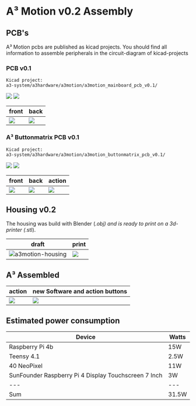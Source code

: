 # A³ Motion v0.2 Assembly
## PCB's
A³ Motion pcbs are published as kicad projects. You should find all information to assemble peripherals in the circuit-diagram of kicad-projects

### PCB v0.1
```
Kicad project:
a3-system/a3hardware/a3motion/a3motion_mainboard_pcb_v0.1/
```
![](pics_assembly/v01/a3motion-schematic.jpg)
![](pics_assembly/v01/a3motion-pcb-design.jpg)

front | back
---|---
![](pics_assembly/v01/a3motion-pcb-v01-front.jpg) | ![](pics_assembly/v01/a3motion-pcb-v01-back.jpg)

### A³ Buttonmatrix PCB v0.1
```
Kicad project:
a3-system/a3hardware/a3motion/a3motion_buttonmatrix_pcb_v0.1/
```

![](pics_assembly/v01/a3motion-buttons-schematic.jpg)
![](pics_assembly/v01/a3motion-buttons-pcb-design.jpg)

front | back | action
---|---|---
![](pics_assembly/v01/a3motion-button-matrix-pcb-front.jpg) | ![](pics_assembly/v01/a3motion-button-matrix-pcb-back.jpg) | ![](pics_assembly/v01/a3motion-button-matrix-leds.jpg)

## Housing v0.2
The housing was build with Blender (*.obj) and is ready to print on a 3d-printer (*.stl).

draft | print
---|---
![a3motion-housing](pics_assembly/v02/a3motion_v02_housing_01.jpg) | ![](pics_assembly/v02/a3motion_v02_housing_02.jpg)

## A³ Assembled
action | new Software and action buttons
---|---
![](pics_assembly/v02/a3motion_v02_action.jpg) | ![](pics_assembly/v02/a3motion_v02_newSoftware.jpg) 

## Estimated power consumption
Device | Watts
---|---
Raspberry Pi 4b | 15W
Teensy 4.1 | 2.5W
40 NeoPixel | 11W
SunFounder Raspberry Pi 4 Display Touchscreen 7 Inch | 3W
---|---
Sum | 31.5W